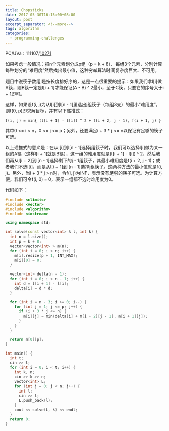 ```yaml
---
title: Chopsticks
date: 2017-05-30T16:15:00+08:00
layout: post
excerpt_separator: <!--more-->
tags: algorithm
categories:
  - programming-challenges
---
```

PC/UVa：111107/[10271](https://uva.onlinejudge.org/index.php?option=onlinejudge&page=show_problem&problem=1212)

如果考虑一般情况：把n个元素划分成p组（p = k + 8）、每组3个元素，分别计算每种划分的“难用度”然后找出最小值，这种穷举算法时间复杂度巨大、不可用。

题目中说筷子数组l是按长度排好序的，这是一点很重要的提示：如果我们拿l[i]做A筷，则B筷一定是l[i + 1]才能保证(A - B) ^ 2最小，至于C筷，只要它的序号大于i + 1即可。

这样，如果设f(i, j)为从l[i]到l[n - 1]里选出j组筷子（每组3支）的最小“难用度”，则f(0, p)即求解目标，并有以下递推式：

<!--more-->

```
f(i, j) = min{ (l[i + 1] - l[i]) ^ 2 + f(i + 2, j - 1), f(i + 1, j) }
```

其中0 <= i < n，0 <= j <= p；另外，还要满足i + 3 * j <= n以保证有足够的筷子可选。

以上递推式的意义是：在从l[i]到l[n - 1]选择j组筷子时，我们可以选择l[i]做为某一组的A筷（这样l[i + 1]就是B筷），这一组的难用度就是(l[i + 1] - l[i]) ^ 2，然后我们再从l[i + 2]到l[n - 1]选择剩下的j - 1组筷子，其最小难用度是f(i + 2, j - 1)；或者我们不选l[i]，而是从l[i + 1]到l[n - 1]选择j组筷子。这两种方法的最小值就是f(i, j)。另外，当i + 3 * j > n时，令f(i, j)为INF，表示没有足够的筷子可选。为计算方便，我们可令f(i, 0) = 0，表示一组都不选时难用度为0。

代码如下：

```cpp
#include <climits>
#include <vector>
#include <algorithm>
#include <iostream>

using namespace std;

int solve(const vector<int> & l, int k) {
  int n = l.size();
  int p = k + 8;
  vector<vector<int> > m(n);
  for (int i = 0; i < n; i++) {
    m[i].resize(p + 1, INT_MAX);
    m[i][0] = 0;
  }

  vector<int> delta(n - 1);
  for (int i = 0; i < n - 1; i++) {
    int d = l[i + 1] - l[i];
    delta[i] = d * d;
  }

  for (int i = n - 3; i >= 0; i--) {
    for (int j = 1; j <= p; j++) {
      if (i + 3 * j <= n) {
        m[i][j] = min(delta[i] + m[i + 2][j - 1], m[i + 1][j]);
      }
    }
  }

  return m[0][p];
}

int main() {
  int t;
  cin >> t;
  for (int i = 0; i < t; i++) {
    int k, n;
    cin >> k >> n;
    vector<int> L;
    for (int j = 0; j < n; j++) {
      int l;
      cin >> l;
      L.push_back(l);
    }
    cout << solve(L, k) << endl;
  }
  return 0;
}
```

